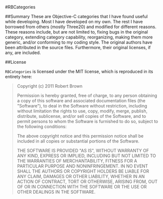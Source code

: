 #RBCategories

##Summary
These are Objective-C categories that I have found useful while developing. Most I have developed on my own. The rest I have borrowed from others (mostly Three20) and modified for different reasons. These reasons include, but are not limited to, fixing bugs in the original category, extending category capability, reorganizing, making them more generic, and/or conforming to my coding style. The original authors have been attributed in the source files. Furthermore, their original licenses, if any, are included. 

##License

`RBCategories` is licensed under the MIT license, which is reproduced in its entirety here:

>Copyright (c) 2011 Robert Brown
>
>Permission is hereby granted, free of charge, to any person obtaining a copy
>of this software and associated documentation files (the "Software"), to deal
>in the Software without restriction, including without limitation the rights
>to use, copy, modify, merge, publish, distribute, sublicense, and/or sell
>copies of the Software, and to permit persons to whom the Software is
>furnished to do so, subject to the following conditions:
>
>The above copyright notice and this permission notice shall be included in
>all copies or substantial portions of the Software.
>
>THE SOFTWARE IS PROVIDED "AS IS", WITHOUT WARRANTY OF ANY KIND, EXPRESS OR
>IMPLIED, INCLUDING BUT NOT LIMITED TO THE WARRANTIES OF MERCHANTABILITY,
>FITNESS FOR A PARTICULAR PURPOSE AND NONINFRINGEMENT. IN NO EVENT SHALL THE
>AUTHORS OR COPYRIGHT HOLDERS BE LIABLE FOR ANY CLAIM, DAMAGES OR OTHER
>LIABILITY, WHETHER IN AN ACTION OF CONTRACT, TORT OR OTHERWISE, ARISING FROM,
>OUT OF OR IN CONNECTION WITH THE SOFTWARE OR THE USE OR OTHER DEALINGS IN
>THE SOFTWARE.
